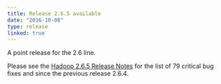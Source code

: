 ```yaml
---
title: Release 2.6.5 available
date: "2016-10-08"
type: release
linked: true
---
```

<!---
  Licensed under the Apache License, Version 2.0 (the "License");
  you may not use this file except in compliance with the License.
  You may obtain a copy of the License at

   http://www.apache.org/licenses/LICENSE-2.0

  Unless required by applicable law or agreed to in writing, software
  distributed under the License is distributed on an "AS IS" BASIS,
  WITHOUT WARRANTIES OR CONDITIONS OF ANY KIND, either express or implied.
  See the License for the specific language governing permissions and
  limitations under the License. See accompanying LICENSE file.
-->

A point release for the 2.6 line.

Please see the [Hadoop 2.6.5 Release
Notes](http://hadoop.apache.org/docs/r2.6.5/hadoop-project-dist/hadoop-common/releasenotes.html)
for the list of 79 critical bug fixes and since the previous release
2.6.4.
